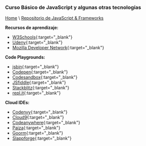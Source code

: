
### Curso Básico de JavaScript y algunas otras tecnologías

[Home](https://profesantiago.github.io) \ [Repositorio de JavaScript & Frameworks](https://github.com/ProfeSantiago/JavaScript)

**Recursos de aprendizaje:**
- [W3Schools](https://www.w3schools.com/){:target="_blank"}
- [Udeny](https://www.udemy.com/){:target="_blank"}
- [Mozilla Developer Network](https://developer.mozilla.org/es/docs/Web){:target="_blank"}

**Code Playgrounds:**
- [jsbin](https://jsbin.com/){:target="_blank"}
- [Codepen](https://codepen.io/){:target="_blank"}
- [Codesandbox](https://codesandbox.io){:target="_blank"}
- [JSfiddle](https://jsfiddle.net/){:target="_blank"}
- [Stackblitz](https://stackblitz.com/){:target="_blank"}
- [repl.it](https://repl.it/languages){:target="_blank"}

**Cloud IDEs:**
- [Codenvy](https://codenvy.io/){:target="_blank"}
- [Cloud9](https://c9.io){:target="_blank"}
- [Codeanywhere](https://codeanywhere.com/){:target="_blank"}
- [Paiza](https://paiza.io/es){:target="_blank"}
- [Goorm](https://www.goorm.io/){:target="_blank"}
- [Slappforge](https://slappforge.com/){:target="_blank"}

 
